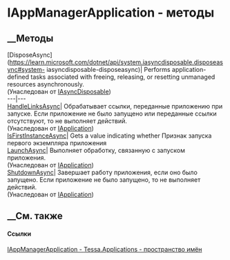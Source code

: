 # IAppManagerApplication - методы
##  __Методы
[DisposeAsync](https://learn.microsoft.com/dotnet/api/system.iasyncdisposable.disposeasync#system-
iasyncdisposable-disposeasync)| Performs application-defined tasks associated
with freeing, releasing, or resetting unmanaged resources asynchronously.  
(Унаследован от
[IAsyncDisposable](https://learn.microsoft.com/dotnet/api/system.iasyncdisposable))  
---|---  
[HandleLinksAsync](M_Tessa_Platform_Runtime_IApplication_HandleLinksAsync.htm)|
Обрабатывает ссылки, переданные приложению при запуске. Если приложение не
было запущено или переданные ссылки отсутствуют, то не выполняет действий.  
(Унаследован от [IApplication](T_Tessa_Platform_Runtime_IApplication.htm))  
[IsFirstInstanceAsync](M_Tessa_Applications_IAppManagerApplication_IsFirstInstanceAsync.htm)|
Gets a value indicating whether Признак запуска первого экземпляра приложения  
[LaunchAsync](M_Tessa_Platform_Runtime_IApplication_LaunchAsync.htm)|
Выполняет обработку, связанную с запуском приложения.  
(Унаследован от [IApplication](T_Tessa_Platform_Runtime_IApplication.htm))  
[ShutdownAsync](M_Tessa_Platform_Runtime_IApplication_ShutdownAsync.htm)|
Завершает работу приложения, если оно было запущено. Если приложение не было
запущено, то не выполняет действий.  
(Унаследован от [IApplication](T_Tessa_Platform_Runtime_IApplication.htm))  
##  __См. также
#### Ссылки
[IAppManagerApplication - ](T_Tessa_Applications_IAppManagerApplication.htm)
[Tessa.Applications - пространство имён](N_Tessa_Applications.htm)
